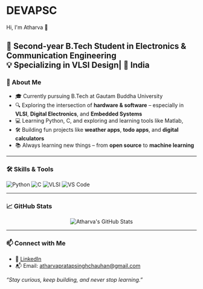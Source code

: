 # DEVAPSC

Hi, I'm Atharva 👋

 
 🚀 Second-year B.Tech Student in <strong>Electronics & Communication Engineering</strong><br>
  💡 Specializing in VLSI Design| 📍 India
---

### 🧠 About Me

- 🎓 Currently pursuing B.Tech at Gautam Buddha University
- 🔍 Exploring the intersection of **hardware & software** – especially in **VLSI**, **Digital Electronics**, and **Embedded Systems**
- 💻 Learning Python, C, and exploring and learning tools like Matlab, 
- 🛠️ Building fun projects like **weather apps**, **todo apps**, and **digital calculators**
- 📚 Always learning new things – from **open source** to **machine learning**

---

### 🛠️ Skills & Tools

![Python](https://img.shields.io/badge/Python-3776AB?style=for-the-badge&logo=python&logoColor=white)
![C](https://img.shields.io/badge/C-00599C?style=for-the-badge&logo=c&logoColor=white)
![VLSI](https://img.shields.io/badge/VLSI-Design-informational?style=for-the-badge)
![VS Code](https://img.shields.io/badge/VSCode-007ACC?style=for-the-badge&logo=visual-studio-code&logoColor=white)

---

### 📈 GitHub Stats

<p align="center">
  <img src="https://github-readme-stats.vercel.app/api?username=your-github-username&show_icons=true&theme=radical" alt="Atharva's GitHub Stats">
</p>

---

### 📫 Connect with Me

- 🔗 [LinkedIn](https://www.linkedin.com/in/atharva-pratap-singh-chauhan-4b9928357)  
- 📬 Email: atharvapratapsinghchauhan@gmail.com


_“Stay curious, keep building, and never stop learning.”_
